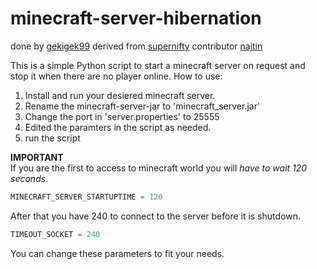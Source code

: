 # minecraft-server-hibernation
done by [gekigek99](https://github.com/gekigek99/minecraft-vanilla-server-hibernation)
derived from [supernifty](https://github.com/supernifty/port-forwarder)
contributor [najtin](https://github.com/najtin/minecraft-server-hibernation)

This is a simple Python script to start a minecraft server on request and stop it when there are no player online.
How to use:
1. Install and run your desiered minecraft server.
2. Rename the minecraft-server-jar to 'minecraft_server.jar'
3. Change the port in 'server.properties' to 25555
4. Edited the paramters in the script as needed. 
5. run the script

**IMPORTANT**	
If you are the first to access to minecraft world you will *have to wait 120 seconds*.
```Python
MINECRAFT_SERVER_STARTUPTIME = 120 
```
After that you have 240 to connect to the server before it is shutdown. 
```Python
TIMEOUT_SOCKET = 240
```
You can change these parameters to fit your needs.
